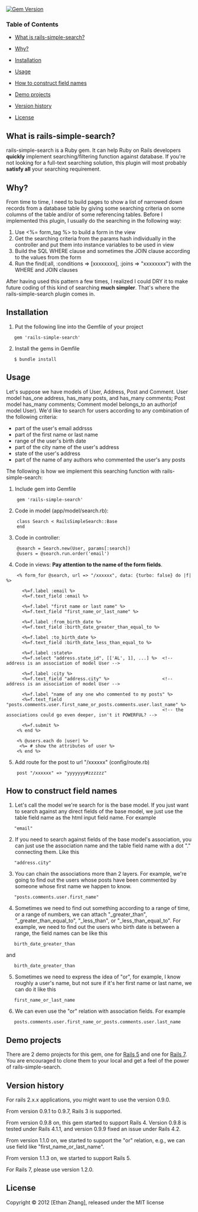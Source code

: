 [![Gem Version](https://badge.fury.io/rb/rails-simple-search.svg)](https://badge.fury.io/rb/rails-simple-search)

### Table of Contents

* [What is rails-simple-search?](#what-is-rails-simple-search)

* [Why?](#why)

* [Installation](#installation)

* [Usage](#usage)

* [How to construct field names](#how-to-construct-field-names)

* [Demo projects](#demo-projects)

* [Version history](#version-history)

* [License](#license)

## What is rails-simple-search?
rails-simple-search is a Ruby gem. It can help Ruby on Rails developers **quickly**
implement searching/filtering function against database. If you're not looking
for a full-text searching solution, this plugin will most probably **satisfy all**
your searching requirement.

## Why?
From time to time, I need to build pages to show a list of narrowed down records
from a database table by giving some searching criteria on some columns of the
table and/or of some referencing tables. Before I implemented this plugin, I usually
do the searching in the following way:

1. Use <%= form_tag %> to build a form in the view
2. Get the searching criteria from the params hash individually in the controller
   and put them into instance variables to be used in view
3. Build the SQL WHERE clause and sometimes the JOIN clause according to the
   values from the form
4. Run the find(:all, :conditions => [xxxxxxxx], :joins => "xxxxxxxx") with the
   WHERE and JOIN clauses

After having used this pattern a few times, I realized I could DRY it to make
future coding of this kind of searching **much simpler**. That's where the
rails-simple-search plugin comes in. 

## Installation
1. Put the following line into the Gemfile of your project
```
   gem 'rails-simple-search'
```

2. Install the gems in Gemfile
```
   $ bundle install
```

## Usage 

Let's suppose we have models of User, Address, Post and Comment. User model has_one
address, has_many posts, and has_many comments; Post model has_many comments; Comment
model belongs_to an author(of model User). We'd like to search for users according
to any combination of the following criteria:

* part of the user's email addrsss
* part of the first name or last name
* range of the user's birth date
* part of the city name of the user's address
* state of the user's address
* part of the name of any authors who commented the user's any posts

The following is how we implement this searching function with rails-simple-search:

1. Include gem into Gemfile
```  
    gem 'rails-simple-search'
```

2. Code in model (app/model/search.rb):
```
    class Search < RailsSimpleSearch::Base
    end
```

3. Code in controller: 
```
    @search = Search.new(User, params[:search])
    @users = @search.run.order('email')
```

4. Code in views:
   **Pay attention to the name of the form fields**.

```
    <% form_for @search, url => "/xxxxxx", data: {turbo: false} do |f| %>

      <%=f.label :email %>
      <%=f.text_field :email %>

      <%=f.label "first name or last name" %>
      <%=f.text_field "first_name_or_last_name" %>

      <%=f.label :from_birth_date %>
      <%=f.text_field :birth_date_greater_than_equal_to %>

      <%=f.label :to_birth_date %>
      <%=f.text_field :birth_date_less_than_equal_to %>

      <%=f.label :state%>
      <%=f.select "address.state_id", [['AL', 1], ...] %>  <!-- address is an association of model User -->

      <%=f.label :city %>
      <%=f.text_field "address.city" %>                    <!-- address is an association of model User -->

      <%=f.label "name of any one who commented to my posts" %>
      <%=f.text_field "posts.comments.user.first_name_or_posts.comments.user.last_name" %>
                                                           <!-- the associations could go even deeper, isn't it POWERFUL? -->

      <%=f.submit %>
    <% end %>

    <% @users.each do |user| %>
     <%= # show the attributes of user %>
    <% end %>
```

5. Add route for the post to url "/xxxxxx" (config/route.rb)
```
    post "/xxxxxx" => "yyyyyyy#zzzzzz"
```

## How to construct field names
1. Let's call the model we're search for is the base model. If you just want to search
against any direct fields of the base model, we just use the table field name as the html
input field name. For example
```
   "email"
```

2. If you need to search against fields of the base model's association, you can just
use the association name and the table field name with a dot "." connecting them. Like this
```
   "address.city"
```

3. You can chain the associations more than 2 layers. For example, we're going to
find out the users whose posts have been commented by someone whose first name we happen to know.
```
   "posts.comments.user.first_name"
```

4. Sometimes we need to find out something according to a range of time, or a range of numbers,
we can attach "_greater_than", "_greater_than_equal_to", "_less_than", or "_less_than_equal_to".
For example, we need to find out the users who birth date is between a range, the field names
can be like this
```
   birth_date_greater_than
```
and
```
   birth_date_greater_than
```

5. Sometimes we need to express the idea of "or", for example, I know roughly a user's name, but
not sure if it's her first name or last name, we can do it like this
```
   first_name_or_last_name
```

6. We can even use the "or" relation with association fields. For example
```
   posts.comments.user.first_name_or_posts.comments.user.last_name
```


## Demo projects
There are 2 demo projects for this gem, one for [Rails 5](https://github.com/yzhanginwa/demo_app_for_rails_simple_search)
and one for [Rails 7](https://github.com/yzhanginwa/rails_simple_search_demo). You are encouraged to clone them to your local and
get a feel of the power of rails-simple-search.

## Version history 
For rails 2.x.x applications, you might want to use the version 0.9.0. 

From version 0.9.1 to 0.9.7, Rails 3 is supported.

From version 0.9.8 on, this gem started to support Rails 4. Version 0.9.8 is tested under Rails 4.1.1, and version 0.9.9 fixed an issue under
Rails 4.2.

From version 1.1.0 on, we started to support the "or" relation, e.g., we can use field like "first_name_or_last_name".

From version 1.1.3 on, we started to support Rails 5.

For Rails 7, please use version 1.2.0.

## License

Copyright &copy; 2012 [Ethan Zhang], released under the MIT license

